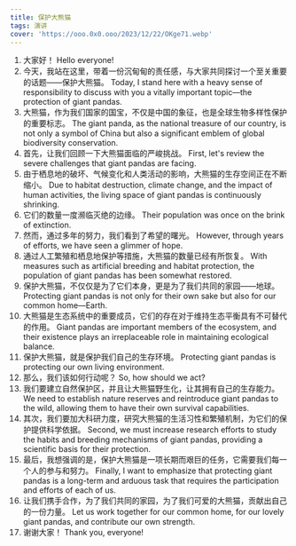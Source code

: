 ```yaml
---
title: 保护大熊猫
tags: 演讲
cover: 'https://ooo.0x0.ooo/2023/12/22/OKge71.webp'
---
```

1. 大家好！ Hello everyone!
2. 今天，我站在这里，带着一份沉甸甸的责任感，与大家共同探讨一个至关重要的话题——保护大熊猫。 Today, I stand here with a heavy sense of responsibility to discuss with you a vitally important topic—the protection of giant pandas.
3. 大熊猫，作为我们国家的国宝，不仅是中国的象征，也是全球生物多样性保护的重要标志。 The giant panda, as the national treasure of our country, is not only a symbol of China but also a significant emblem of global biodiversity conservation.
4. 首先，让我们回顾一下大熊猫面临的严峻挑战。 First, let's review the severe challenges that giant pandas are facing.
5. 由于栖息地的破坏、气候变化和人类活动的影响，大熊猫的生存空间正在不断缩小。 Due to habitat destruction, climate change, and the impact of human activities, the living space of giant pandas is continuously shrinking.
6. 它们的数量一度濒临灭绝的边缘。 Their population was once on the brink of extinction.
7. 然而，通过多年的努力，我们看到了希望的曙光。 However, through years of efforts, we have seen a glimmer of hope.
8. 通过人工繁殖和栖息地保护等措施，大熊猫的数量已经有所恢复。 With measures such as artificial breeding and habitat protection, the population of giant pandas has been somewhat restored.
9. 保护大熊猫，不仅仅是为了它们本身，更是为了我们共同的家园——地球。 Protecting giant pandas is not only for their own sake but also for our common home—Earth.
10. 大熊猫是生态系统中的重要成员，它们的存在对于维持生态平衡具有不可替代的作用。 Giant pandas are important members of the ecosystem, and their existence plays an irreplaceable role in maintaining ecological balance.
11. 保护大熊猫，就是保护我们自己的生存环境。 Protecting giant pandas is protecting our own living environment.
12. 那么，我们该如何行动呢？ So, how should we act?
13. 我们要建立自然保护区，并且让大熊猫野生化，让其拥有自己的生存能力。 We need to establish nature reserves and reintroduce giant pandas to the wild, allowing them to have their own survival capabilities.
14. 其次，我们要加大科研力度，研究大熊猫的生活习性和繁殖机制，为它们的保护提供科学依据。 Second, we must increase research efforts to study the habits and breeding mechanisms of giant pandas, providing a scientific basis for their protection.
16. 最后，我想强调的是，保护大熊猫是一项长期而艰巨的任务，它需要我们每一个人的参与和努力。 Finally, I want to emphasize that protecting giant pandas is a long-term and arduous task that requires the participation and efforts of each of us.
17. 让我们携手合作，为了我们共同的家园，为了我们可爱的大熊猫，贡献出自己的一份力量。 Let us work together for our common home, for our lovely giant pandas, and contribute our own strength.
18. 谢谢大家！ Thank you, everyone!